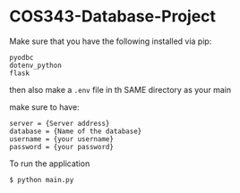 # COS343-Database-Project

Make sure that you have the following installed via pip:
```
pyodbc
dotenv_python
flask
```

then also make a ``` .env ``` file in th SAME directory as your main

make sure to have:
```
server = {Server address}
database = {Name of the database}
username = {your username} 
password = {your password} 
```


To run the application
```
$ python main.py
```
